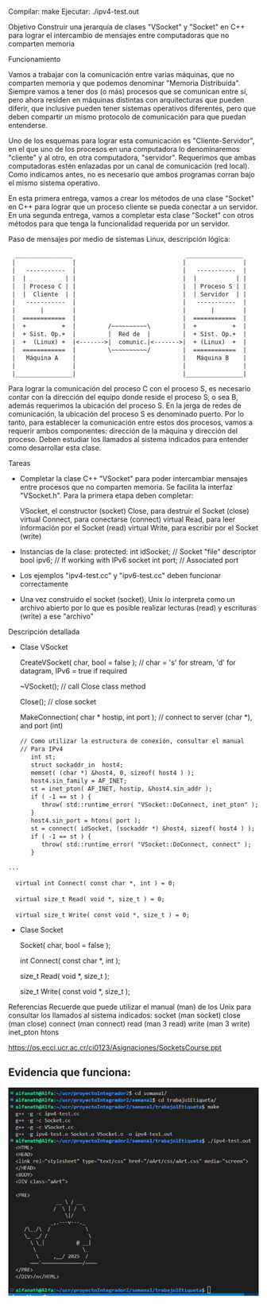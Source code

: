 Compilar: make
Ejecutar: ./ipv4-test.out 

Objetivo
   Construir una jerarquía de clases "VSocket" y "Socket" en C++ para lograr el intercambio de mensajes entre
   computadoras que no comparten memoria 

Funcionamiento

   Vamos a trabajar con la comunicación entre varias máquinas, que no comparten memoria y que podemos
   denominar "Memoria Distribuida".  Siempre vamos a tener dos (o más) procesos que se comunican entre sí, pero
   ahora residen en máquinas distintas con arquitecturas que pueden diferir, que inclusive pueden tener sistemas
   operativos diferentes, pero que deben compartir un mismo protocolo de comunicación para que puedan entenderse.

   Uno de los esquemas para lograr esta comunicación es "Cliente-Servidor", en el que uno de los procesos en una 
   computadora lo denominaremos "cliente" y al otro, en otra computadora, "servidor".  Requerimos que ambas
   computadoras estén enlazadas por un canal de comunicación (red local).  Como indicamos antes, no es necesario
   que ambos programas corran bajo el mismo sistema operativo.

   En esta primera entrega, vamos a crear los métodos de una clase "Socket" en C++ para lograr que un proceso cliente
   se pueda conectar a un servidor.  En una segunda entrega, vamos a completar esta clase "Socket" con otros
   métodos para que tenga la funcionalidad requerida por un servidor.

   Paso de mensajes por medio de sistemas Linux, descripción lógica:

      ________________                                ________________
     |                |                              |                |
     |   -----------  |                              |   -----------  |
     |  |           | |                              |  |           | |
     |  | Proceso C | |                              |  | Proceso S | |
     |  |  Cliente  | |                              |  | Servidor  | |
     |   -----------  |                              |   -----------  |
     |       |        |                              |       |        |
     |  ============  |                              |  ============  |
     |  +          +  |         /~~~~~~~~~~\         |  +          +  |
     |  + Sist. Op.+  |         |  Red de  |         |  + Sist. Op.+  |
     |  +  (Linux) +  |<------->|  comunic.|<------->|  + (Linux)  +  |
     |  ============  |         \~~~~~~~~~~/         |  ============  |
     |   Máquina A    |                              |   Máquina B    |
     |                |                              |                |
     |________________|                              |________________|


   Para lograr la comunicación del proceso C con el proceso S, es necesario contar con la dirección del equipo
   donde reside el proceso S, o sea B, además requerimos la ubicación del proceso S.  En la jerga de redes de 
   comunicación, la ubicación del proceso S es denominado puerto.  Por lo tanto, para establecer la comunicación
   entre estos dos procesos, vamos a requerir ambos componentes: dirección de la máquina y dirección del proceso.
   Deben estudiar los llamados al sistema indicados para entender como desarrollar esta clase.

Tareas

   - Completar la clase C++ "VSocket" para poder intercambiar mensajes entre procesos que no comparten memoria.
     Se facilita la interfaz "VSocket.h".  Para la primera etapa deben completar:

        VSocket, el constructor (socket)
        Close, para destruir el Socket (close)
        virtual Connect, para conectarse (connect)
        virtual Read, para leer información por el Socket (read)
        virtual Write, para escribir por el Socket (write)

   - Instancias de la clase:
     protected:
        int idSocket;	// Socket "file" descriptor
        bool ipv6;	// If working with IPv6 socket
        int port;	// Associated port

   - Los ejemplos "ipv4-test.cc" y "ipv6-test.cc" deben funcionar correctamente

   - Una vez construido el socket (socket), Unix lo interpreta como un archivo abierto por lo que es posible realizar
     lecturas (read) y escrituras (write) a ese "archivo"


Descripción detallada
   - Clase VSocket

      CreateVSocket( char, bool = false );	// char = 's' for stream, 'd' for datagram, IPv6 = true if required

      ~VSocket();			// call Close class method

      Close();				// close socket

      MakeConnection( char * hostip, int port );		// connect to server (char *), and port (int)

         // Como utilizar la estructura de conexión, consultar el manual
         // Para IPv4
            int st;
            struct sockaddr_in  host4;
            memset( (char *) &host4, 0, sizeof( host4 ) );
            host4.sin_family = AF_INET;
            st = inet_pton( AF_INET, hostip, &host4.sin_addr );
            if ( -1 == st ) {
               throw( std::runtime_error( "VSocket::DoConnect, inet_pton" );
            }
            host4.sin_port = htons( port );
            st = connect( idSocket, (sockaddr *) &host4, sizeof( host4 ) );
            if ( -1 == st ) {
               throw( std::runtime_error( "VSocket::DoConnect, connect" );
            }
	...

      virtual int Connect( const char *, int ) = 0;

      virtual size_t Read( void *, size_t ) = 0;

      virtual size_t Write( const void *, size_t ) = 0;


   - Clase Socket

      Socket( char, bool = false );

      int Connect( const char *, int );

      size_t Read( void *, size_t );

      size_t Write( const void *, size_t );



Referencias
   Recuerde que puede utilizar el manual (man) de los Unix para consultar los llamados al sistema indicados:
      socket	(man socket)
      close	(man close)
      connect	(man connect)
      read	(man 3 read)
      write	(man 3 write)
      inet_pton
      htons

   https://os.ecci.ucr.ac.cr/ci0123/Asignaciones/SocketsCourse.ppt


## Evidencia que funciona:
![Descripción de la imagen](etiquetaBallena.png)
